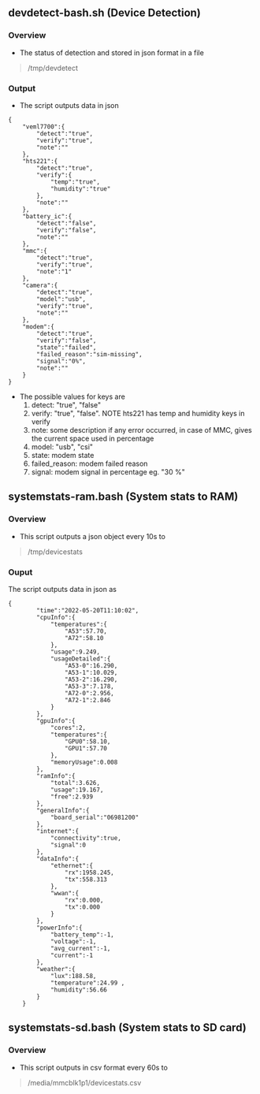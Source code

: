 ## devdetect-bash.sh (Device Detection)

### Overview
* The status of detection and stored in json format in a file
> /tmp/devdetect

### Output
* The script outputs data in json
```
{
    "veml7700":{
        "detect":"true",
        "verify":"true",
        "note":""
    },
    "hts221":{
        "detect":"true",
        "verify":{
            "temp":"true",
            "humidity":"true"
        },
        "note":""
    },
    "battery_ic":{
        "detect":"false",
        "verify":"false",
        "note":""
    },
    "mmc":{
        "detect":"true",
        "verify":"true",
        "note":"1"
    },
    "camera":{
        "detect":"true",
        "model":"usb",
        "verify":"true",
        "note":""
    },
    "modem":{
        "detect":"true",
        "verify":"false",
        "state":"failed",
        "failed_reason":"sim-missing",
        "signal":"0%",
        "note":""
    }
}
```
* The possible values for keys are
  1. detect: "true", "false"
  2. verify: "true", "false". NOTE hts221 has temp and humidity keys in verify
  3. note: some description if any error occurred, in case of MMC, gives the current space used in percentage
  4. model: "usb", "csi"
  5. state: modem state
  6. failed_reason: modem failed reason
  7. signal: modem signal in percentage eg. "30 %"

## systemstats-ram.bash (System stats to RAM)

### Overview
* This script outputs a json object every 10s to 
> /tmp/devicestats

### Ouput
The script outputs data in json as
```
{
        "time":"2022-05-20T11:10:02",
        "cpuInfo":{
            "temperatures":{
                "A53":57.70,
                "A72":58.10
            },
            "usage":9.249,
            "usageDetailed":{
                "A53-0":16.290,
                "A53-1":10.029,
                "A53-2":16.290,
                "A53-3":7.178,
                "A72-0":2.956,
                "A72-1":2.846
            }
        },
        "gpuInfo":{
            "cores":2,
            "temperatures":{
                "GPU0":58.10,
                "GPU1":57.70
            },
            "memoryUsage":0.008
        },
        "ramInfo":{
            "total":3.626,
            "usage":19.167,
            "free":2.939
        },
        "generalInfo":{
            "board_serial":"06981200"
        },
        "internet":{
            "connectivity":true,
            "signal":0
        },
        "dataInfo":{
            "ethernet":{
                "rx":1958.245,
                "tx":558.313
            },
            "wwan":{
                "rx":0.000,
                "tx":0.000
            }
        },
        "powerInfo":{
            "battery_temp":-1,
            "voltage":-1,
            "avg_current":-1,
            "current":-1
        },
        "weather":{
            "lux":188.58,
            "temperature":24.99 ,
            "humidity":56.66 
        }
    }
```

## systemstats-sd.bash (System stats to SD card)

### Overview
* This script outputs in csv format every 60s to 
> /media/mmcblk1p1/devicestats.csv

